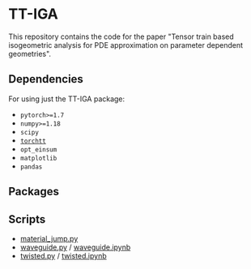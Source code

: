 # TT-IGA

This repository contains the code for the paper "Tensor train based isogeometric analysis for PDE approximation on parameter dependent geometries".

## Dependencies

For using just the TT-IGA package:

 * `pytorch>=1.7`
 * `numpy>=1.18`
 * `scipy`
 * [`torchtt`](https://github.com/ion-g-ion/torchtt)
 * `opt_einsum`
 * `matplotlib`
 * `pandas`
 


## Packages

## Scripts

* [material_jump.py](./material_jump.py)
* [waveguide.py](./waveguide.py) / [waveguide.ipynb](./waveguide.ipynb)
* [twisted.py](./twisted.py) / [twisted.ipynb](./twisted.ipynb)




